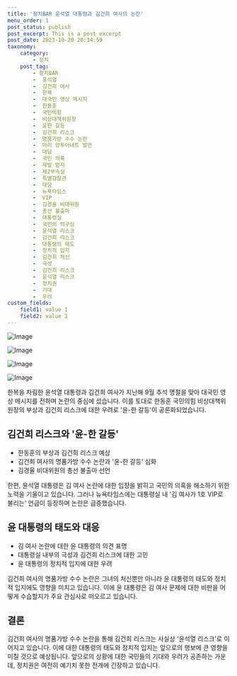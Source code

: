 ```yaml
---
title: '정치BAR 윤석열 대통령과 김건희 여사의 논란'
menu_order: 1
post_status: publish
post_excerpt: This is a post excerpt
post_date: 2023-10-20 20:14:59
taxonomy:
    category:
        - 정치
    post_tag:
        - 정치BAR
        -  윤석열
        -  김건희 여사
        -  한복
        -  대국민 영상 메시지
        -  한동훈
        -  국민의힘
        -  비상대책위원장
        -  윤한 갈등
        -  김건희 리스크
        -  명품가방 수수 논란
        -  마리 앙투아네트 발언
        -  대담
        -  국민 의혹
        -  재발 방지
        -  제2부속실
        -  특별감찰관
        -  대담
        -  뉴욕타임스
        -  VIP
        -  김경율 비대위원
        -  총선 불출마
        -  대통령실
        -  국민의 의구심
        -  윤석열 리스크
        -  김건희 리스크
        -  대통령의 태도
        -  정치적 입지
        -  김건희 처신
        -  극성
        -  김건희 리스크
        -  윤석열 리스크
        -  정치권
        -  기대
        -  우려
custom_fields:
    field1: value 1
    field2: value 2
---
```


![Image](https://imgnews.pstatic.net/image/028/2024/02/06/0002675925_001_20240206211501089.jpg?type=w647)

![Image](https://imgnews.pstatic.net/image/028/2024/02/06/0002675925_002_20240206211501133.jpg?type=w647)

![Image](https://imgnews.pstatic.net/image/028/2024/02/06/0002675925_003_20240206211501161.jpg?type=w647)

![Image](https://imgnews.pstatic.net/image/028/2024/02/06/0002675925_004_20240206211501187.jpg?type=w647)


한복을 차림한 윤석열 대통령과 김건희 여사가 지난해 9월 추석 명절을 맞아 대국민 영상 메시지를 전하며 논란의 중심에 섰습니다. 이를 토대로 한동훈 국민의힘 비상대책위원장의 부상과 김건희 리스크에 대한 우려로 '윤-한 갈등'이 공론화되었습니다. 

## 김건희 리스크와 '윤-한 갈등'

- 한동훈의 부상과 김건희 리스크 예상
- 김건희 여사의 명품가방 수수 논란과 '윤-한 갈등' 심화
- 김경율 비대위원의 총선 불출마 선언

한편, 윤석열 대통령은 김 여사 논란에 대한 입장을 밝히고 국민의 의혹을 해소하기 위한 노력을 기울이고 있습니다. 그러나 뉴욕타임스에는 대통령실 내 '김 여사가 1호 VIP로 불리는' 언급이 등장하며 논란은 급증했습니다.

## 윤 대통령의 태도와 대응

- 김 여사 논란에 대한 윤 대통령의 의견 표명 
- 대통령실 내부의 극성과 김건희 리스크에 대한 고민
- 윤 대통령의 정치적 입지에 대한 우려

김건희 여사의 명품가방 수수 논란은 그녀의 처신뿐만 아니라 윤 대통령의 태도와 정치적 입지에도 영향을 미치고 있습니다. 이에 윤 대통령은 김 여사 문제에 대한 비판을 어떻게 수습할지가 주요 관심사로 떠오르고 있습니다. 

## 결론

김건희 여사의 명품가방 수수 논란을 통해 김건희 리스크는 사실상 '윤석열 리스크'로 이어지고 있습니다. 이에 대한 대통령의 태도와 정치적 입지는 앞으로의 행보에 큰 영향을 미칠 것으로 예상됩니다. 앞으로의 상황에 대한 국민들의 기대와 우려가 공존하는 가운데, 정치권은 여전히 예기치 못한 전개에 긴장하고 있습니다.
